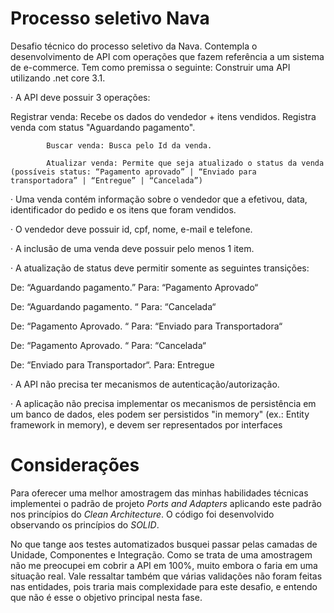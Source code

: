 # Processo seletivo Nava

Desafio técnico do processo seletivo da Nava. Contempla o desenvolvimento de API com operações que fazem referência a um sistema de e-commerce. Tem como premissa o seguinte: 
 Construir uma API utilizando .net core 3.1.

·  A API deve possuir 3 operações: 

Registrar venda: Recebe os dados do vendedor + itens vendidos. Registra venda com status "Aguardando pagamento". 

            Buscar venda: Busca pelo Id da venda.

            Atualizar venda: Permite que seja atualizado o status da venda (possíveis status: “Pagamento aprovado” | “Enviado para transportadora” | “Entregue” | “Cancelada”)

·  Uma venda contém informação sobre o vendedor que a efetivou, data, identificador do pedido e os itens que foram vendidos.

·  O vendedor deve possuir id, cpf, nome, e-mail e telefone.

·  A inclusão de uma venda deve possuir pelo menos 1 item.

·  A atualização de status deve permitir somente as seguintes transições:

De: “Aguardando pagamento.” Para: “Pagamento Aprovado“

De: “Aguardando pagamento. “ Para: “Cancelada“

De: “Pagamento Aprovado. “ Para: “Enviado para Transportadora“

De: “Pagamento Aprovado. “ Para: “Cancelada“

De: “Enviado para Transportador“. Para: Entregue

·  A API não precisa ter mecanismos de autenticação/autorização.

·  A aplicação não precisa implementar os mecanismos de persistência em um banco de dados, eles podem ser persistidos "in memory" (ex.: Entity framework in memory), e devem ser representados por interfaces

# Considerações
Para oferecer uma melhor amostragem das minhas habilidades técnicas implementei o padrão de projeto *Ports and Adapters* aplicando este padrão nos princípios do *Clean Architecture*. O código foi desenvolvido observando os princípios do *SOLID*.

No que tange aos testes automatizados busquei passar pelas camadas de Unidade, Componentes e Integração. Como se trata de uma amostragem não me preocupei em cobrir a API em 100%, muito embora o faria em uma situação real. Vale ressaltar também que várias validações não foram feitas nas entidades, pois traria mais complexidade para este desafio, e entendo que não é esse o objetivo principal nesta fase.